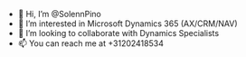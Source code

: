 - 👋 Hi, I’m @SolennPino
- 👀 I’m interested in Microsoft Dynamics 365 (AX/CRM/NAV)
- 💞️ I’m looking to collaborate with Dynamics Specialists
- 📫 You can reach me at +31202418534


